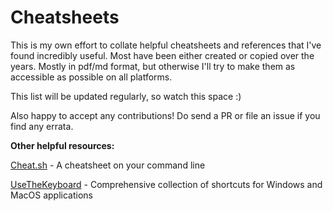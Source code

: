 # Cheatsheets
This is my own effort to collate helpful cheatsheets and references that I've found incredibly useful. Most have been either created or copied over the years. Mostly in pdf/md format, but otherwise I'll try to make them as accessible as possible on all platforms.

This list will be updated regularly, so watch this space :)

Also happy to accept any contributions! Do send a PR or file an issue if you find any errata.

**Other helpful resources:**

[Cheat.sh](https://github.com/chubin/cheat.sh) - A cheatsheet on your command line

[UseTheKeyboard](https://usethekeyboard.com/) - Comprehensive collection of shortcuts for Windows and MacOS applications
